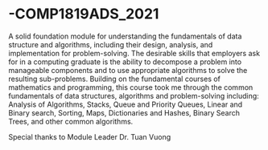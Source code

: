 # -COMP1819ADS_2021
A solid foundation module for understanding the fundamentals of data structure and algorithms, including their design, analysis, and implementation for problem-solving.
The desirable skills that employers ask for in a computing graduate is the ability to decompose a problem into manageable components and to use appropriate algorithms to solve the resulting sub-problems.
Building on the fundamental courses of mathematics and programming, this course took me through the common fundamentals of data structures, algorithms and problem-solving including:
Analysis of Algorithms, 
Stacks, 
Queue and Priority Queues, 
Linear and Binary search, 
Sorting, 
Maps, Dictionaries and Hashes, 
Binary Search Trees, 
and other common algorithms. 

Special thanks to Module Leader Dr. Tuan Vuong


